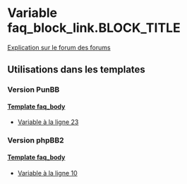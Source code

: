 # Variable faq_block_link.BLOCK_TITLE
[Explication sur le forum des forums](http://forum.forumactif.com/t294113-listing-des-variables#faq_block_link.BLOCK_TITLE)

## Utilisations dans les templates

### Version PunBB

#### [Template faq_body](punbb/faq_body.md)
* [Variable à la ligne 23](../punbb/faq_body.tpl#L23)

### Version phpBB2

#### [Template faq_body](subsilver/faq_body.md)
* [Variable à la ligne 10](../subsilver/faq_body.tpl#L10)